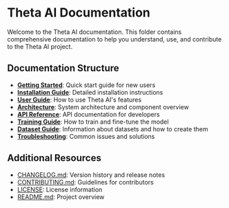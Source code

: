 # Theta AI Documentation

Welcome to the Theta AI documentation. This folder contains comprehensive documentation to help you understand, use, and contribute to the Theta AI project.

## Documentation Structure

- **[Getting Started](./getting_started.md)**: Quick start guide for new users
- **[Installation Guide](./installation.md)**: Detailed installation instructions
- **[User Guide](./user_guide.md)**: How to use Theta AI's features
- **[Architecture](./architecture.md)**: System architecture and component overview
- **[API Reference](./api_reference.md)**: API documentation for developers
- **[Training Guide](./training_guide.md)**: How to train and fine-tune the model
- **[Dataset Guide](./dataset_guide.md)**: Information about datasets and how to create them
- **[Troubleshooting](./troubleshooting.md)**: Common issues and solutions

## Additional Resources

- [CHANGELOG.md](../CHANGELOG.md): Version history and release notes
- [CONTRIBUTING.md](../CONTRIBUTING.md): Guidelines for contributors
- [LICENSE](../LICENSE): License information
- [README.md](../README.md): Project overview
